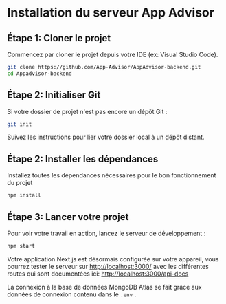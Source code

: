 # Installation du serveur App Advisor

## Étape 1: Cloner le projet 
Commencez par cloner le projet depuis votre IDE (ex: Visual Studio Code).
```bash
git clone https://github.com/App-Advisor/AppAdvisor-backend.git 
cd Appadvisor-backend
```
## Étape 2: Initialiser Git 
Si votre dossier de projet n'est pas encore un dépôt Git :
```bash
git init
``` 
Suivez les instructions pour lier votre dossier local à un dépôt distant.

## Étape 2: Installer les dépendances

Installez toutes les dépendances nécessaires pour le bon fonctionnement du projet

```bash
npm install 
``` 

## Étape 3: Lancer votre projet

Pour voir votre travail en action, lancez le serveur de développement :

```bash
npm start
``` 

Votre application Next.js est désormais configurée sur votre appareil, vous pourrez tester le serveur sur [http://localhost:3000/](http://localhost:3000/) avec les différentes routes qui sont documentées ici: [http://localhost:3000/api-docs](http://localhost:3000/api-docs)

 La connexion à la base de données MongoDB Atlas se fait grâce aux données de connexion contenu dans le `.env` .

